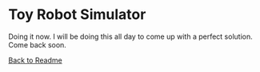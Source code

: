 # Toy Robot Simulator

Doing it now. I will be doing this all day to come up with a perfect solution. Come back soon.

[Back to Readme](/README.md)